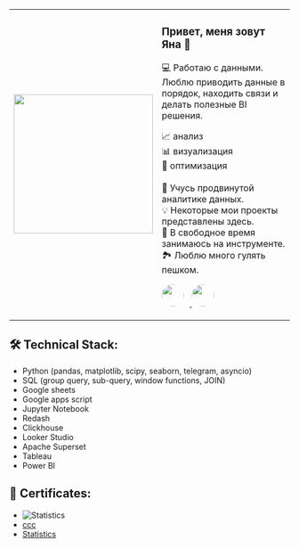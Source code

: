 <table>
  <tr>
    <td>
      <img src="https://user-images.githubusercontent.com/74038190/213760705-0d5bf320-4f43-4352-b74b-0889ae726bf7.gif" width="250">
    </td>
    <td>
      <h3> Привет, меня зовут Яна 👋</h3>
      <p> 💻 Работаю с данными.  <br> Люблю приводить данные в порядок, находить связи и делать полезные BI решения.</p>
      <p>📈 анализ <br> 📊 визуализация<br> 🚀 оптимизация <br><br>    
         🌱 Учусь продвинутой аналитике данных.<br>
         💡 Некоторые мои проекты представлены здесь.<br>   
         🎹 В свободное время занимаюсь на инструменте.<br>
         🏞  Люблю много гулять пешком.<br>
      </p> <!-- Вот здесь я закрыл старый параграф -->
      <p align="left">
        <a href="https://wa.me/89612767870" target="_blank">
          <img src="https://upload.wikimedia.org/wikipedia/commons/5/5e/WhatsApp_icon.png" width="40" style="border-radius: 50%; margin-right: 10px;">
        </a>
         <a href="https://t.me/YanaShuu" target="_blank">
              <img src="https://cdn-icons-png.flaticon.com/512/2111/2111646.png" width="40" style="border-radius: 50%; margin-right: 10px;">
            </a>
          </p>
      </p>
    </td>
  </tr>
</table>

## 🛠 Technical Stack:
- Python (pandas, matplotlib, scipy, seaborn, telegram, asyncio)
- SQL (group query, sub-query, window functions, JOIN)
- Google sheets
- Google apps script
- Jupyter Notebook
- Redash
- Clickhouse
- Looker Studio
- Apache Superset
- Tableau
- Power BI


## 🔭 Сertificates:
- ![Statistics](https://github.com/yanashub/images/blob/main/image_2025-04-27_11-20-31.png?raw=true)
- [ccc](https://github.com/yanashub/images/blob/main/certificate-4be020a7-73c9-40d6-ae47-ec6fb5ee95fe.pdf)
- [Statistics](https://stepik.org/cert/1975326) 

